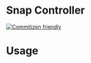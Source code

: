 # Snap Controller

[![Commitizen friendly](https://img.shields.io/badge/commitizen-friendly-brightgreen.svg)](http://commitizen.github.io/cz-cli/)

# Usage
